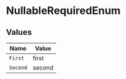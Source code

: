 # NullableRequiredEnum


## Values

| Name     | Value    |
| -------- | -------- |
| `First`  | first    |
| `Second` | second   |